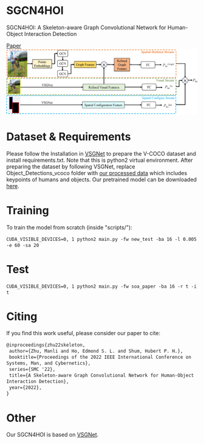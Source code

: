 # SGCN4HOI
SGCN4HOI: A Skeleton-aware Graph Convolutional Network for Human-Object Interaction Detection

[Paper](https://arxiv.org/pdf/2207.05733.pdf)
![Image text](https://github.com/zhumanli/SGCN4HOI/blob/main/framework.png)

# Dataset & Requirements
Please follow the Installation in [VSGNet](https://github.com/ASMIftekhar/VSGNet) to prepare the V-COCO dataset and install requirements.txt. Note that this is python2 virtual environment. After preparing the dataset by following VSGNet, replace Object_Detections_vcoco folder with [our processed data](https://drive.google.com/drive/folders/1HU4x470_VZRl2NSJsl2yBnUiwWSxsw9l?usp=sharing) which includes keypoints of humans and objects. Our pretrained model can be downloaded [here](https://drive.google.com/file/d/1qmCrDzw7C32TJQ5U47YBrXUuPXd5DPGg/view?usp=sharing).

# Training 
To train the model from scratch (inside "scripts/"):
```
CUDA_VISIBLE_DEVICES=0, 1 python2 main.py -fw new_test -ba 16 -l 0.005 -e 60 -sa 20 
```

# Test
```
CUDA_VISIBLE_DEVICES=0, 1 python2 main.py -fw soa_paper -ba 16 -r t -i t
```

# Citing
If you find this work useful, please consider our paper to cite:
```
@inproceedings{zhu22skeleton,
 author={Zhu, Manli and Ho, Edmond S. L. and Shum, Hubert P. H.},
 booktitle={Proceedings of the 2022 IEEE International Conference on Systems, Man, and Cybernetics},
 series={SMC '22},
 title={A Skeleton-aware Graph Convolutional Network for Human-Object Interaction Detection},
 year={2022},
}
```

# Other
Our SGCN4HOI is based on [VSGNet](https://github.com/ASMIftekhar/VSGNet).

